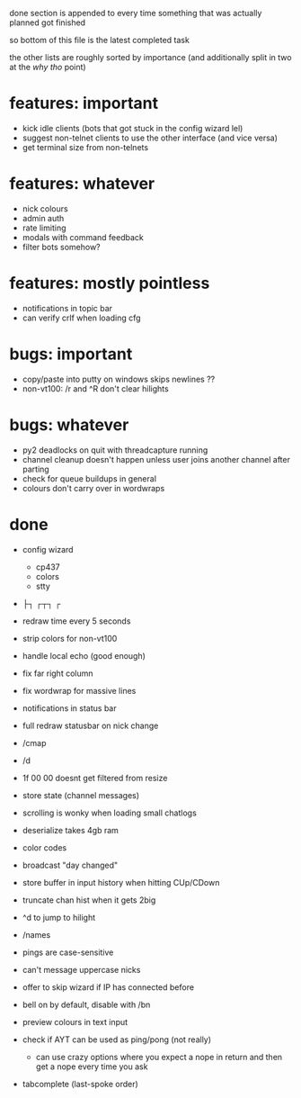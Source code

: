 done section is appended to every time something that was actually planned got finished

so bottom of this file is the latest completed task

the other lists are roughly sorted by importance (and additionally split in two at the *why tho* point)

# features: important

* kick idle clients (bots that got stuck in the config wizard lel)
* suggest non-telnet clients to use the other interface (and vice versa)
* get terminal size from non-telnets

# features: whatever

* nick colours
* admin auth
* rate limiting
* modals with command feedback
* filter bots somehow?

# features: mostly pointless

* notifications in topic bar
* can verify crlf when loading cfg

# bugs: important

* copy/paste into putty on windows skips newlines ??
* non-vt100: /r and ^R don't clear hilights

# bugs: whatever

* py2 deadlocks on quit with threadcapture running
* channel cleanup doesn't happen unless user joins another channel after parting
* check for queue buildups in general
* colours don't carry over in wordwraps

# done

* config wizard
  * cp437
  * colors
  * stty

* ├┐ ┌┬┐ ┌ 
* redraw time every 5 seconds
* strip colors for non-vt100
* handle local echo  (good enough)
* fix far right column
* fix wordwrap for massive lines
* notifications in status bar
* full redraw statusbar on nick change
* /cmap
* /d
* 1f 00 00 doesnt get filtered from resize
* store state (channel messages)
* scrolling is wonky when loading small chatlogs
* deserialize takes 4gb ram
* color codes
* broadcast "day changed"
* store buffer in input history when hitting CUp/CDown
* truncate chan hist when it gets 2big
* ^d to jump to hilight
* /names
* pings are case-sensitive
* can't message uppercase nicks
* offer to skip wizard if IP has connected before
* bell on by default, disable with /bn
* preview colours in text input
* check if AYT can be used as ping/pong  (not really)
  * can use crazy options where you expect a nope in return and then get a nope every time you ask

* tabcomplete (last-spoke order)
